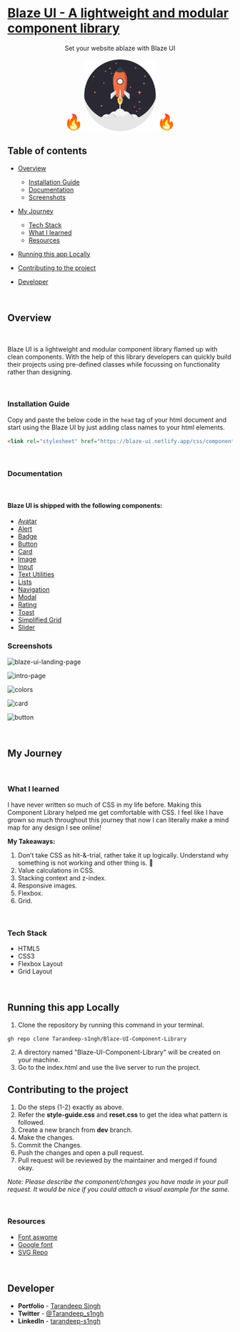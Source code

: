 # [Blaze UI - A lightweight and modular component library](https://blaze-ui.netlify.app/index.html)

<div align="center">Set your website ablaze with Blaze UI </div>
<br />
<div align="center">
<img height="40" src="/assets/favicon.svg"/>
<img height="160" src="/assets/hero-image.svg"/>
<img height="40" src="/assets/favicon.svg"/>
</div>

## **Table of contents**

- [Overview](#overview)

  - [Installation Guide](#installation-guide)
  - [Documentation](#documentation)
  - [Screenshots](#screenshots)

- [My Journey](#my-journey)
  - [Tech Stack](#tech-stack)
  - [What I learned](#what-i-learned)
  - [Resources](#resources)

- [Running this app Locally](#running-this-app-locally)
- [Contributing to the project](#contributing-to-the-project)
- [Developer](#developer)

<br />

## **Overview**

<br />

Blaze UI is a lightweight and modular component library flamed up with clean components. With the help of this library developers can quickly build their projects using pre-defined classes while focussing on functionality rather than designing.

<br />

### **Installation Guide**

Copy and paste the below code in the `head` tag of your html document and start using the Blaze UI by just adding class names to your html elements.

```html
<link rel="stylesheet" href="https://blaze-ui.netlify.app/css/components.css">
```

<br/>

### **Documentation**

<br />

#### Blaze UI is shipped with the following components:

- [Avatar](https://blaze-ui.netlify.app/Components/avatar/avatar.html)
- [Alert](https://blaze-ui.netlify.app/Components/alert/alert.html)
- [Badge](https://blaze-ui.netlify.app/Components/badge/badge.html)
- [Button](https://blaze-ui.netlify.app/Components/button/button.html)
- [Card](https://blaze-ui.netlify.app/Components/card/card.html)
- [Image](https://blaze-ui.netlify.app/Components/image/image.html)
- [Input](https://blaze-ui.netlify.app/Components/input/input.html)
- [Text Utilities](https://blaze-ui.netlify.app/Components/text-utilities/text-utilities.html)
- [Lists](https://blaze-ui.netlify.app/Components/list/list.html)
- [Navigation](https://blaze-ui.netlify.app/Components/navigation/navigation.html)
- [Modal](https://blaze-ui.netlify.app/Components/modal/modal.html)
- [Rating](https://blaze-ui.netlify.app/Components/rating/rating.html)
- [Toast](https://blaze-ui.netlify.app/Components/toast/toast.html)
- [Simplified Grid](https://blaze-ui.netlify.app/Components/grid/grid.html)
- [Slider](https://blaze-ui.netlify.app/Components/slider/slider.html)

### **Screenshots**

![blaze-ui-landing-page](https://user-images.githubusercontent.com/65854945/153757598-ba488098-03af-4e48-bc81-0a586b5d3df8.png)

![intro-page](https://user-images.githubusercontent.com/65854945/153757637-86865a64-be03-4779-8562-77e718815f9c.png)

![colors](https://user-images.githubusercontent.com/65854945/153757696-0777e5e7-9b5b-43e7-acb5-d5af27933b93.png)

![card](https://user-images.githubusercontent.com/65854945/153757746-bc409b5b-b6ff-4fe9-89a8-3a0b0e368cf3.png)

![button](https://user-images.githubusercontent.com/65854945/153757824-e63df4d9-61ab-43a2-8354-fbd07ee42d99.png)

<br />

## **My Journey**

<br />

### **What I learned**

I have never written so much of CSS in my life before. Making this Component Library helped me get comfortable with CSS. I feel like I have grown so much throughout this journey that now I can literally make a mind map for any design I see online!  

**My Takeaways:**
1. Don’t take CSS as hit-&-trial, rather take it up logically. Understand why something is not working and other thing is. 🎯 
2. Value calculations in CSS.
3. Stacking context and z-index.
4. Responsive images.
5. Flexbox.
6. Grid.

<br />

### **Tech Stack**

- HTML5
- CSS3
- Flexbox Layout
- Grid Layout

<br />

## **Running this app Locally**

1. Clone the repository by running this command in your terminal.

```
gh repo clone Tarandeep-s1ngh/Blaze-UI-Component-Library

```
2. A directory named "Blaze-UI-Component-Library" will be created on your machine.
3. Go to the index.html and use the live server to run the project.

## **Contributing to the project**

1. Do the steps (1-2) exactly as above.
2. Refer the **style-guide.css** and **reset.css** to get the idea what pattern is followed.
3. Create a new branch from **dev** branch.
4. Make the changes.
5. Commit the Changes.
6. Push the changes and open a pull request.
7. Pull request will be reviewed by the maintainer and merged if found okay.

*Note: Please describe the component/changes you have made in your pull request. It would be nice if you could attach a visual example for the same.*

<br />

### **Resources**

- [Font aswome](https://fontawesome.com/)
- [Google font](https://fonts.google.com/)
- [SVG Repo](https://www.svgrepo.com/)

<br />

## **Developer**

- **Portfolio** - [Tarandeep Singh](https://tarandeep-singh.netlify.app/)
- **Twitter** - [@Tarandeep_s1ngh](https://twitter.com/Tarandeep_s1ngh)
- **LinkedIn** - [tarandeep-s1ngh](https://www.linkedin.com/in/tarandeep-s1ngh/)
